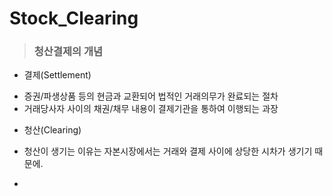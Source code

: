 # Stock_Clearing
>### 청산결제의 개념
- 결제(Settlement)

 + 증권/파생상품 등의 현금과 교환되어 법적인 거래의무가 완료되는 절차
 +  거래당사자 사이의 채권/채무 내용이 결제기관을 통하여 이행되는 과장

- 청산(Clearing)

 + 청산이 생기는 이유는 자본시장에서는 거래와 결제 사이에 상당한 시차가 생기기 때문에.
 - 
